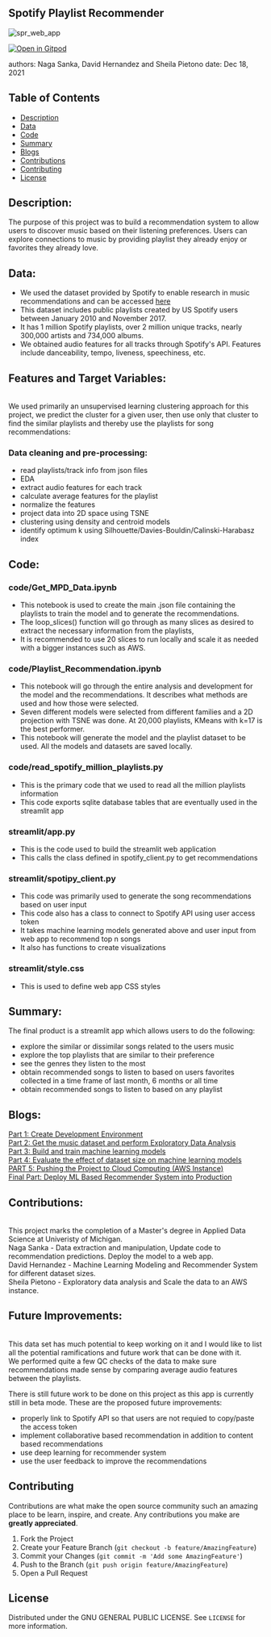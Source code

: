 ## Spotify Playlist Recommender

![spr_web_app](https://github.com/nsanka/RecSys/blob/ec8f014f98016710bc50062b7638d2fe4498f4a2/images/spr_web_app.png)

[![Open in Gitpod](https://gitpod.io/button/open-in-gitpod.svg)](https://gitpod.io/#https://github.com/nsanka/RecSys)

authors: Naga Sanka, David Hernandez and Sheila Pietono
date: Dec 18, 2021

<!-- TABLE OF CONTENTS -->
## Table of Contents
* [Description](#description)
* [Data](#data)
* [Code](#code)
* [Summary](#summary)
* [Blogs](#blogs)
* [Contributions](#contributions)
* [Contributing](#contributing)
* [License](#license)

## **Description:**

The purpose of this project was to build a recommendation system to allow users to discover music based on their listening preferences. 
Users can explore connections to music by providing playlist they already enjoy or favorites they already love.
<br>

## **Data:**
* We used the dataset provided by Spotify to enable research in music recommendations and can be accessed [here](https://www.aicrowd.com/challenges/spotify-million-playlist-dataset-challenge/dataset_files)
* This dataset includes public playlists created by US Spotify users between January 2010 and November 2017.
* It has 1 million Spotify playlists, over 2 million unique tracks, nearly 300,000 artists and 734,000 albums.
* We obtained audio features for all tracks through Spotify's API. Features include danceability, tempo, liveness, speechiness, etc.


## **Features and Target Variables:**<br>
<br>
We used primarily an unsupervised learning clustering approach for this project, we predict the cluster for a given user, then use only that cluster to find the similar playlists and thereby use the playlists for song recommendations:<br>

### **Data cleaning and pre-processing:**
* read playlists/track info from json files
* EDA
* extract audio features for each track
* calculate average features for the playlist
* normalize the features
* project data into 2D space using TSNE
* clustering using density and centroid models
* identify optimum k using Silhouette/Davies-Bouldin/Calinski-Harabasz index

<!-- CODE -->
## **Code:**<br>
### **code/Get_MPD_Data.ipynb**<br>
* This notebook is used to create the main .json file containing the playlists to train the model and to generate the recommendations. <br>
* The loop_slices() function will go through as many slices as desired to extract the necessary information from the playlists, <br>
* It is recommended to use 20 slices to run locally and scale it as needed with a bigger instances such as AWS.<br>

### **code/Playlist_Recommendation.ipynb**<br>
* This notebook will go through the entire analysis and development for the model and the recommendations. It describes what methods are used and how those were selected.<br>
* Seven different models were selected from different families and a 2D projection with TSNE was done. At 20,000 playlists, KMeans with k=17 is the best performer.<br>
* This notebook will generate the model and the playlist dataset to be used. All the models and datasets are saved locally.<br>

### **code/read_spotify_million_playlists.py**<br>
* This is the primary code that we used to read all the million playlists information<br>
* This code exports sqlite database tables that are eventually used in the streamlit app<br>

### **streamlit/app.py**<br>
* This is the code used to build the streamlit web application<br>
* This calls the class defined in spotify_client.py to get recommendations<br>

### **streamlit/spotipy_client.py**<br>
* This code was primarily used to generate the song recommendations based on user input<br>
* This code also has a class to connect to Spotify API using user access token<br>
* It takes machine learning models generated	above and user input from web app to recommend top n songs<br>
* It also has functions to create visualizations<br>

### **streamlit/style.css**<br>
* This is used to define web app CSS styles<br>

<!-- SUMMARY -->
## **Summary:**
The final product is a streamlit app which allows users to do the following:
* explore the similar or dissimilar songs related to the users music
* explore the top playlists that are similar to their preference
* see the genres they listen to the most
* obtain recommended songs to listen to based on users favorites collected in a time frame of last month, 6 months or all time
* obtain recommended songs to listen to based on any playlist

<!-- BLOGS -->
## **Blogs:**
[Part 1: Create Development Environment](https://nsanka.medium.com/music-recommender-system-part-1-86936d673c31?sk=4278ddfebc850599db2fca4a5f2a2104)<br>
[Part 2: Get the music dataset and perform Exploratory Data Analysis](https://nsanka.medium.com/music-recommender-system-part-2-ff4c3f54cba3?sk=2ad792ce8d7cf1433a8a50cebf2915e3)<br>
[Part 3: Build and train machine learning models](https://medium.com/@david.de.hernandez/modeling-data-for-a-spotify-recommender-system-3056997a0fc5?sk=7ce613a3d5cbd4a69e73804983d49f91)<br>
[Part 4: Evaluate the effect of dataset size on machine learning models](https://medium.com/@david.de.hernandez/scaling-data-on-an-aws-instance-for-an-spotify-recommender-system-fa71476e0d7c?sk=470e010f9d03865462400e65e07ab8ad)<br>
[PART 5: Pushing the Project to Cloud Computing (AWS Instance)](https://medium.com/@sheila_vp/part-4-pushing-the-project-to-cloud-computing-aws-instance-ce3b28ce8b6e)<br>
[Final Part: Deploy ML Based Recommender System into Production](https://medium.com/@nsanka/music-recommender-system-part-5-4278bf89411c)<br>

<!-- CONTRIBUTIONS -->
## **Contributions:**<br>
<br>
This project marks the completion of a Master's degree in Applied Data Science at Univeristy of Michigan.<br>
Naga Sanka - Data extraction and manipulation, Update code to recommendation predictions. Deploy the model to a web app.<br>
David Hernandez - Machine Learning Modeling and Recommender System for different dataset sizes.<br>
Sheila Pietono - Exploratory data analysis and Scale the data to an AWS instance.<br>

<!-- FUTURE IMPROVEMENTS -->
## **Future Improvements:**<br>
<br>
This data set has much potential to keep working on it and I would like to list all the potential ramifications and future work that can be done with it.<br>
We performed quite a few QC checks of the data to make sure recommendations made sense by comparing average audio features between the playlists.<br>

There is still future work to be done on this project as this app is currently still in beta mode. These are the proposed future improvements:<br>
* properly link to Spotify API so that users are not requied to copy/paste the access token
* implement collaborative based recommendation in addition to content based recommendations
* use deep learning for recommender system
* use the user feedback to improve the recommendations

<!-- CONTRIBUTING -->
## Contributing

Contributions are what make the open source community such an amazing place to be learn, inspire, and create. Any contributions you make are **greatly appreciated**.

1. Fork the Project
2. Create your Feature Branch (`git checkout -b feature/AmazingFeature`)
3. Commit your Changes (`git commit -m 'Add some AmazingFeature'`)
4. Push to the Branch (`git push origin feature/AmazingFeature`)
5. Open a Pull Request

<!-- LICENSE -->
## License

Distributed under the GNU GENERAL PUBLIC LICENSE. See `LICENSE` for more information.
